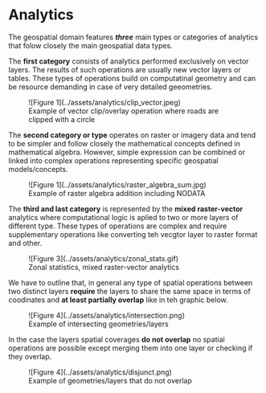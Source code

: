 # Analytics
The geospatial domain features ***three*** main types or categories of analytics that folow closely the main geospatial data types. 

The **first category** consists of analytics  performed exclusively on vector layers. The results of such operations are usually new vector layers or tables. These types of operations build on computatinal geometry and can be resource demanding in case of very detailed geeometries.

<figure markdown="span">
  ![Figure 1](../assets/analytics/clip_vector.jpeg)
  <figcaption>Example of vector clip/overlay operation where roads are clipped with a circle</figcaption>
</figure>


 The **second category or type** operates on raster or imagery data and tend to be simpler and follow closely the mathematical concepts defined in mathematical algebra. However, simple expression can be combined or linked into complex operations representing specific geospatial models/concepts. 

<figure markdown="span">
  ![Figure 1](../assets/analytics/raster_algebra_sum.jpg)
  <figcaption>Example of raster algebra addition including NODATA </figcaption>
</figure>

 The **third and last category** is represented by the **mixed raster-vector** analytics where computational logic is aplied to two or more layers of different type. These types of operations are complex and require supplementary operations like converting teh vecgtor layer to raster format and other.

<figure markdown="span">
  ![Figure 3](../assets/analytics/zonal_stats.gif)
  <figcaption>Zonal statistics,  mixed raster-vector analytics</figcaption>
</figure>

We have to outline that, in general any type of spatial operations between two distinct layers **require** the layers to share the same space in terms of coodinates and **at least partially overlap** like in teh graphic below.

<figure markdown="span">
  ![Figure 4](../assets/analytics/intersection.png)
  <figcaption>Example of intersecting geometries/layers</figcaption>
</figure>

In the case the layers spatial coverages **do not overlap**  no spatial operations are possible except merging them into one layer or checking if they overlap. 

<figure markdown="span">
  ![Figure 4](../assets/analytics/disjunct.png)
  <figcaption>Example of geometries/layers that do not overlap</figcaption>
</figure>
